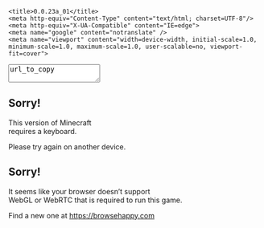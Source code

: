 
<!doctype html>
<!--[if lt IE 7]><html class="no-js ie ie6 lt-ie9 lt-ie8 lt-ie7" lang="sv-SE"> <![endif]-->
<!--[if IE 7]><html class="no-js ie ie7 lt-ie9 lt-ie8" lang="sv-SE"> <![endif]-->
<!--[if IE 8]><html class="no-js ie ie8 lt-ie9" lang="sv-SE"> <![endif]-->
<!--[if gt IE 8]><!-->
<html class="no-js" lang="sv-SE" prefix="og: http://ogp.me/ns#"> <!--<![endif]-->
<head>
    <meta charset="UTF-8"/>

    <title>0.0.23a_01</title>
    <meta http-equiv="Content-Type" content="text/html; charset=UTF-8"/>
    <meta http-equiv="X-UA-Compatible" content="IE=edge">
    <meta name="google" content="notranslate" />
    <meta name="viewport" content="width=device-width, initial-scale=1.0, minimum-scale=1.0, maximum-scale=1.0, user-scalable=no, viewport-fit=cover">
<link href="/assets/css/style.css?a26805fe5a8e11e05ab2" rel="stylesheet"></head>
<body>
<div class="page-content">
    <main role="main" class="u-main">
    </main>
</div>
<div id="hide"><textarea class="js-copytextarea">url_to_copy</textarea></div>
<div id="version"></div>
<div id="hotbar"></div>
<div id="previewWindow"></div>
<div id="chat"></div>
<div id="menu"></div>
<div id="progress"></div>
<div id="overlay"></div>
<div id="mobile"><div id="text_vertical"><P><H2>Sorry!</H2></P><P>This version of Minecraft<br>requires a keyboard.</P><P>Please try again on another device.</P></div></div>
<div id="webgl_webrtc"><div id="text_vertical"><P><H2>Sorry!</H2></P><P>It seems like your browser doesn’t support<br>WebGL or WebRTC that is required to run this game.<P><P>Find a new one at <a href="https://browsehappy.com" target="_blank">https://browsehappy.com</a></P></div></div>

<script src="/assets/js/app.js?a26805fe5a8e11e05ab2"></script></body>
</html>
